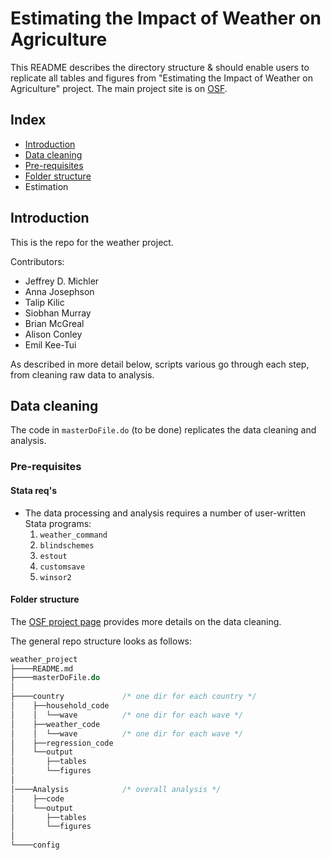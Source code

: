 # Estimating the Impact of Weather on Agriculture
 This README describes the directory structure & should enable users to replicate all tables and figures from "Estimating the Impact of Weather on Agriculture" project. The main project site is on [OSF][1].

 ## Index

 - [Introduction](#introduction)
 - [Data cleaning](#data-cleaning)
  - [Pre-requisites](#pre-requisites)
  - [Folder structure](#folder-structure)
 - Estimation

## Introduction

This is the repo for the weather project.<br>

Contributors:
* Jeffrey D. Michler
* Anna Josephson
* Talip Kilic
* Siobhan Murray
* Brian McGreal
* Alison Conley
* Emil Kee-Tui

As described in more detail below, scripts various
go through each step, from cleaning raw data to analysis.

## Data cleaning

The code in `masterDoFile.do` (to be done) replicates
    the data cleaning and analysis.

### Pre-requisites

#### Stata req's

  * The data processing and analysis requires a number of user-written
    Stata programs:
    1. `weather_command`
    2. `blindschemes`
    3. `estout`
    4. `customsave`
    5. `winsor2`


#### Folder structure

The [OSF project page][1] provides more details on the data cleaning.

The general repo structure looks as follows:<br>

```stata
weather_project
├────README.md
├────masterDoFile.do
│    
├────country             /* one dir for each country */
│    ├──household_code
│    │  └──wave          /* one dir for each wave */
│    ├──weather_code
│    │  └──wave          /* one dir for each wave */
│    ├──regression_code
│    └──output
│       ├──tables
│       └──figures
│
│────Analysis            /* overall analysis */
│    ├──code
│    └──output
│       ├──tables
│       └──figures
│   
└────config
```

  [1]: https://osf.io/8hnz5/
